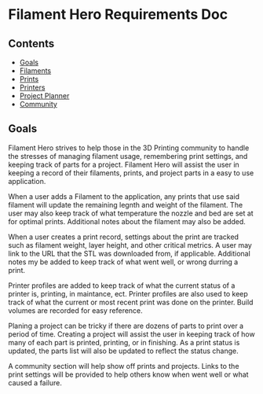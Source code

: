 # Filament Hero Requirements Doc
## Contents 
- [Goals](#goals)
- [Filaments](#filaments)
- [Prints](#prints)
- [Printers](#printers)
- [Project Planner](#project-planner)
- [Community](#community)
## Goals
Filament Hero strives to help those in the 3D Printing community to handle the stresses of managing filament usage, remembering print settings, and keeping track of parts for a project. Filament Hero will assist the user in keeping a record of their filaments, prints, and project parts in a easy to use application. 

When a user adds a Filament to the application, any prints that use said filament will update the remaining legnth and weight of the filament. The user may also keep track of what temperature the nozzle and bed are set at for optimal prints. Additional notes about the filament may also be added.

When a user creates a print record, settings about the print are tracked such as filament weight, layer height, and other critical metrics. A user may link to the URL that the STL was downloaded from, if applicable. Additional notes my be added to keep track of what went well, or wrong durring a print.

Printer profiles are added to keep track of what the current status of a printer is, printing, in maintance, ect. Printer profiles are also used to keep track of what the current or most recent print was done on the printer. Build volumes are recorded for easy reference.

Planing a project can be tricky if there are dozens of parts to print over a period of time. Creating a project will assist the user in keeping track of how many of each part is printed, printing, or in finishing. As a print status is updated, the parts list will also be updated to reflect the status change. 

A community section will help show off prints and projects. Links to the print settings will be provided to help others know when went well or what caused a failure. 


